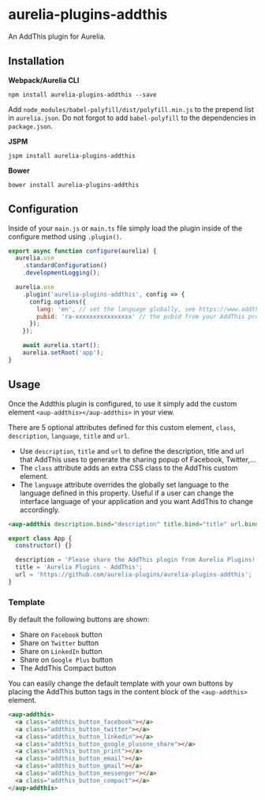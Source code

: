 # aurelia-plugins-addthis

An AddThis plugin for Aurelia.

## Installation

**Webpack/Aurelia CLI**

```shell
npm install aurelia-plugins-addthis --save
```

Add `node_modules/babel-polyfill/dist/polyfill.min.js` to the prepend list in `aurelia.json`. Do not forgot to add `babel-polyfill` to the dependencies in `package.json`.

**JSPM**

```shell
jspm install aurelia-plugins-addthis
```

**Bower**

```shell
bower install aurelia-plugins-addthis
```

## Configuration

Inside of your `main.js` or `main.ts` file simply load the plugin inside of the configure method using `.plugin()`.

```javascript
export async function configure(aurelia) {
  aurelia.use
    .standardConfiguration()
    .developmentLogging();

  aurelia.use
    .plugin('aurelia-plugins-addthis', config => {
      config.options({
        lang: 'en', // set the language globally, see https://www.addthis.com/academy/localization
        pubid: 'ra-xxxxxxxxxxxxxxxx' // the pubid from your AddThis project
      });
    });

    await aurelia.start();
    aurelia.setRoot('app');
}
```

## Usage

Once the Addthis plugin is configured, to use it simply add the custom element `<aup-addthis></aup-addthis>` in your view.
 
There are 5 optional attributes defined for this custom element, `class`, `description`, `language`, `title` and `url`.

* Use `description`, `title` and `url` to define the description, title and url that AddThis uses to generate the sharing popup of Facebook, Twitter,&hellip;
* The `class` attribute adds an extra CSS class to the AddThis custom element.
* The `language` attribute overrides the globally set language to the language defined in this property. Useful if a user can change the interface language of your application and you want AddThis to change accordingly.  

```html
<aup-addthis description.bind="description" title.bind="title" url.bind="url"></aup-addthis>
```

```javascript
export class App {
  constructor() {}

  description = 'Please share the AddThis plugin from Aurelia Plugins!';
  title = 'Aurelia Plugins - AddThis';
  url = 'https://github.com/aurelia-plugins/aurelia-plugins-addthis';
}
```

### Template

By default the following buttons are shown:

* Share on `Facebook` button
* Share on `Twitter` button
* Share on `LinkedIn` button
* Share on `Google Plus` button
* The AddThis Compact button

You can easily change the default template with your own buttons by placing the AddThis button tags in the content block of the `<aup-addthis>` element. 

```html
<aup-addthis>
  <a class="addthis_button_facebook"></a>
  <a class="addthis_button_twitter"></a>
  <a class="addthis_button_linkedin"></a>
  <a class="addthis_button_google_plusone_share"></a>
  <a class="addthis_button_print"></a>
  <a class="addthis_button_email"></a>
  <a class="addthis_button_gmail"></a>
  <a class="addthis_button_messenger"></a>
  <a class="addthis_button_compact"></a>
</aup-addthis>
```